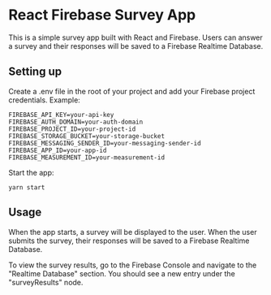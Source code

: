 # React Firebase Survey App

This is a simple survey app built with React and Firebase. Users can answer a survey and their responses will be saved to a Firebase Realtime Database.

## Setting up

Create a .env file in the root of your project and add your Firebase project credentials. Example:

```
FIREBASE_API_KEY=your-api-key
FIREBASE_AUTH_DOMAIN=your-auth-domain
FIREBASE_PROJECT_ID=your-project-id
FIREBASE_STORAGE_BUCKET=your-storage-bucket
FIREBASE_MESSAGING_SENDER_ID=your-messaging-sender-id
FIREBASE_APP_ID=your-app-id
FIREBASE_MEASUREMENT_ID=your-measurement-id
```

Start the app:
```
yarn start
```

## Usage

When the app starts, a survey will be displayed to the user. When the user submits the survey, their responses will be saved to a Firebase Realtime Database.

To view the survey results, go to the Firebase Console and navigate to the "Realtime Database" section. You should see a new entry under the "surveyResults" node.